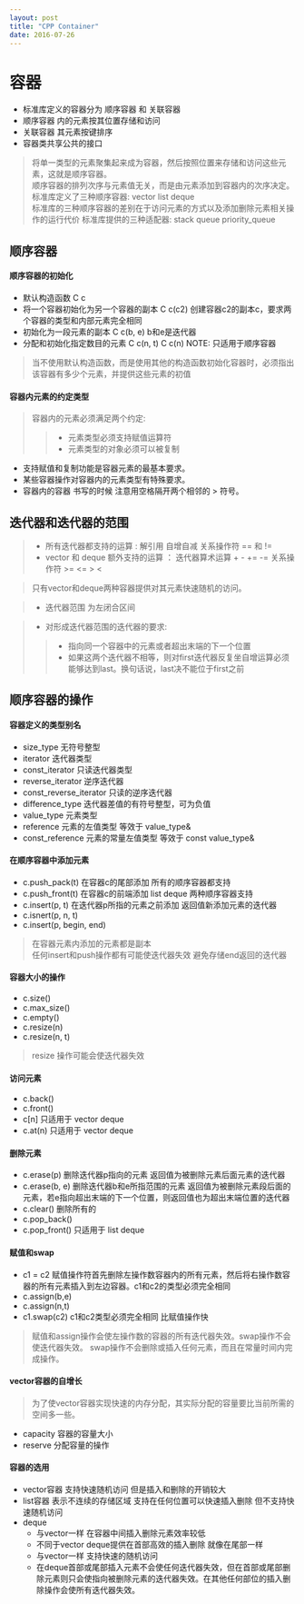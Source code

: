 ```yaml
---
layout: post
title: "CPP Container"
date: 2016-07-26
---
```


# 容器  

- 标准库定义的容器分为 顺序容器 和 关联容器  
- 顺序容器 内的元素按其位置存储和访问  
- 关联容器 其元素按键排序  
- 容器类共享公共的接口  
  
> 将单一类型的元素聚集起来成为容器，然后按照位置来存储和访问这些元素，这就是顺序容器。  
> 顺序容器的排列次序与元素值无关，而是由元素添加到容器内的次序决定。  
> 标准库定义了三种顺序容器: vector list deque   
> 标准库的三种顺序容器的差别在于访问元素的方式以及添加删除元素相关操作的运行代价
> 标准库提供的三种适配器: stack queue priority_queue

## 顺序容器  
  
#### 顺序容器的初始化  

- 默认构造函数 C<T> c
- 将一个容器初始化为另一个容器的副本 C<T> c(c2) 创建容器c2的副本c，要求两个容器的类型和内部元素完全相同
- 初始化为一段元素的副本 C<T> c(b, e)  b和e是迭代器
- 分配和初始化指定数目的元素 C<T> c(n, t)  C<T> c(n)  NOTE: 只适用于顺序容器

> 当不使用默认构造函数，而是使用其他的构造函数初始化容器时，必须指出该容器有多少个元素，并提供这些元素的初值

#### 容器内元素的约定类型  

> 容器内的元素必须满足两个约定:  
>  > - 元素类型必须支持赋值运算符
>  > - 元素类型的对象必须可以被复制


- 支持赋值和复制功能是容器元素的最基本要求。  
- 某些容器操作对容器内的元素类型有特殊要求。
- 容器内的容器 书写的时候 注意用空格隔开两个相邻的 > 符号。  


## 迭代器和迭代器的范围  

> - 所有迭代器都支持的运算 : 解引用 自增自减 关系操作符 == 和 !=     
> - vector 和 deque 额外支持的运算 ： 迭代器算术运算 + - += -= 关系操作符 >= <= > <

> 只有vector和deque两种容器提供对其元素快速随机的访问。  

> - 迭代器范围 为左闭合区间  

> - 对形成迭代器范围的迭代器的要求:
> > - 指向同一个容器中的元素或者超出末端的下一个位置
> > - 如果这两个迭代器不相等，则对first迭代器反复坐自增运算必须能够达到last。换句话说，last决不能位于first之前  


## 顺序容器的操作  

  
#### 容器定义的类型别名

- size_type 无符号整型 
- iterator 迭代器类型 
- const_iterator 只读迭代器类型 
- reverse_iterator 逆序迭代器
- const_reverse_iterator 只读的逆序迭代器
- difference_type 迭代器差值的有符号整型，可为负值 
- value_type 元素类型 
- reference 元素的左值类型 等效于 value_type&  
- const_reference 元素的常量左值类型 等效于 const value_type& 

  
#### 在顺序容器中添加元素

- c.push_pack(t) 在容器c的尾部添加 所有的顺序容器都支持 
- c.push_front(t) 在容器c的前端添加 list deque 两种顺序容器支持 
- c.insert(p, t) 在迭代器p所指的元素之前添加 返回值新添加元素的迭代器 
- c.isnert(p, n, t) 
- c.insert(p, begin, end) 
  
  
> 在容器元素内添加的元素都是副本  
> 任何insert和push操作都有可能使迭代器失效 
> 避免存储end返回的迭代器 
  
  
#### 容器大小的操作 

- c.size()
- c.max_size()
- c.empty()
- c.resize(n)
- c.resize(n, t)  
  
> resize 操作可能会使迭代器失效  
  
  
#### 访问元素  
  
- c.back()
- c.front()
- c[n]  只适用于 vector deque
- c.at(n) 只适用于 vector deque  

#### 删除元素 

- c.erase(p) 删除迭代器p指向的元素 返回值为被删除元素后面元素的迭代器
- c.erase(b, e) 删除迭代器b和e所指范围的元素 返回值为被删除元素段后面的元素，若e指向超出末端的下一个位置，则返回值也为超出末端位置的迭代器
- c.clear() 删除所有的
- c.pop_back() 
- c.pop_front() 只适用于 list deque

  
#### 赋值和swap

- c1 = c2 赋值操作符首先删除左操作数容器内的所有元素，然后将右操作数容器的所有元素插入到左边容器。c1和c2的类型必须完全相同
- c.assign(b,e) 
- c.assign(n,t)
- c1.swap(c2) c1和c2类型必须完全相同 比赋值操作快  
  
> 赋值和assign操作会使左操作数的容器的所有迭代器失效。swap操作不会使迭代器失效。
> swap操作不会删除或插入任何元素，而且在常量时间内完成操作。 


#### vector容器的自增长  

> 为了使vector容器实现快速的内存分配，其实际分配的容量要比当前所需的空间多一些。  

- capacity 容器的容量大小
- reserve 分配容量的操作


#### 容器的选用

- vector容器 支持快速随机访问 但是插入和删除的开销较大
- list容器 表示不连续的存储区域 支持在任何位置可以快速插入删除 但不支持快速随机访问
- deque 
	- 与vector一样 在容器中间插入删除元素效率较低
	- 不同于vector deque提供在首部高效的插入删除 就像在尾部一样
	- 与vector一样 支持快速的随机访问
	- 在deque首部或尾部插入元素不会使任何迭代器失效，但在首部或尾部删除元素则只会使指向被删除元素的迭代器失效。在其他任何部位的插入删除操作会使所有迭代器失效。